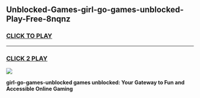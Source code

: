 
## Unblocked-Games-girl-go-games-unblocked-Play-Free-8nqnz
<h3>
<a href="https://premium76.site?title=girl-go-games-unblocked&ref=10A">CLICK TO PLAY</a></h3>
<hr>

<h3>
<a href="https://premium76.site?title=girl-go-games-unblocked&ref=10A">CLICK 2 PLAY</a>
  
</h3>

<a href="https://premium76.site?title=girl-go-games-unblocked&ref=10A"><img src="https://clearcache.store/games.png"></a>


**girl-go-games-unblocked games unblocked: Your Gateway to Fun and Accessible Online Gaming**
